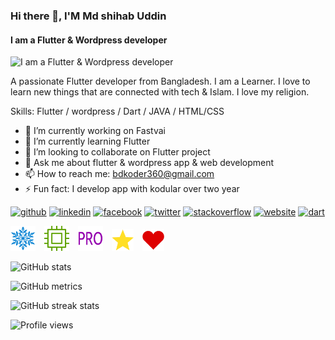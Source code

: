 ### Hi there 👋, I'M Md shihab Uddin
#### I am a Flutter & Wordpress developer
![I am a Flutter & Wordpress developer](https://media-exp1.licdn.com/dms/image/C5616AQGo8yKValKMMg/profile-displaybackgroundimage-shrink_200_800/0/1645456563262?e=1651104000&v=beta&t=kEzC4SV3ZPksgG6o7dNXf5F3YWjOMLdnOJbKOs_Dvvk)

A passionate Flutter developer from Bangladesh. I am a Learner. I love to learn new things that are connected with tech & Islam. I love my religion.

Skills: Flutter / wordpress / Dart / JAVA / HTML/CSS

- 🔭 I’m currently working on Fastvai 
- 🌱 I’m currently learning Flutter 
- 👯 I’m looking to collaborate on Flutter project 
- 💬 Ask me about flutter & wordpress app & web development 
- 📫 How to reach me: bdkoder360@gmail.com 
- ⚡ Fun fact: I develop app with kodular over two year 


[<img src='https://cdn.jsdelivr.net/npm/simple-icons@3.0.1/icons/github.svg' alt='github' height='40'>](https://github.com/bdkoder360)  [<img src='https://cdn.jsdelivr.net/npm/simple-icons@3.0.1/icons/linkedin.svg' alt='linkedin' height='40'>](https://www.linkedin.com/in/mdshihabuddinroky/)  [<img src='https://cdn.jsdelivr.net/npm/simple-icons@3.0.1/icons/facebook.svg' alt='facebook' height='40'>](https://www.facebook.com/mdsihabuddinroky)  [<img src='https://cdn.jsdelivr.net/npm/simple-icons@3.0.1/icons/twitter.svg' alt='twitter' height='40'>](https://twitter.com/https://twitter.com/bdkoder360)  [<img src='https://cdn.jsdelivr.net/npm/simple-icons@3.0.1/icons/stackoverflow.svg' alt='stackoverflow' height='40'>](https://stackoverflow.com/users/https://stackoverflow.com/users/15750310)  [<img src='https://cdn.jsdelivr.net/npm/simple-icons@3.0.1/icons/icloud.svg' alt='website' height='40'>](www.fastvai.com)  [<img src='https://cdn.jsdelivr.net/npm/simple-icons@3.0.1/icons/dart.svg' alt='dart' height='40'>](https://dribbble.com/bdkoder360)  

<a href='https://archiveprogram.github.com/'><img src='https://raw.githubusercontent.com/acervenky/animated-github-badges/master/assets/acbadge.gif' width='40' height='40'></a> <a href='https://docs.github.com/en/developers'><img src='https://raw.githubusercontent.com/acervenky/animated-github-badges/master/assets/devbadge.gif' width='40' height='40'></a> <a href='https://github.com/pricing'><img src='https://raw.githubusercontent.com/acervenky/animated-github-badges/master/assets/pro.gif' width='40' height='40'></a> <a href='https://stars.github.com/'><img src='https://raw.githubusercontent.com/acervenky/animated-github-badges/master/assets/starbadge.gif' width='35' height='35'></a> <a href='https://docs.github.com/en/github/supporting-the-open-source-community-with-github-sponsors'><img src='https://raw.githubusercontent.com/acervenky/animated-github-badges/master/assets/sponsorbadge.gif' width='35' height='35'></a> 

![GitHub stats](https://github-readme-stats.vercel.app/api?username=bdkoder360&show_icons=true)  

![GitHub metrics](https://metrics.lecoq.io/bdkoder360)  

![GitHub streak stats](https://github-readme-streak-stats.herokuapp.com/?user=bdkoder360)  

![Profile views](https://gpvc.arturio.dev/bdkoder360)  

